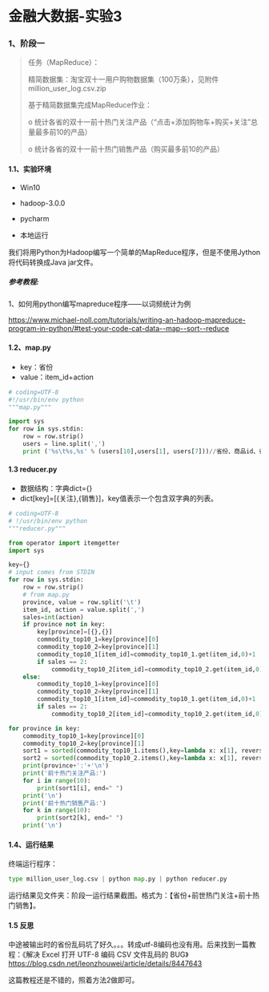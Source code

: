 # 金融大数据-实验3

### 1、阶段一

> 任务（MapReduce）：
>
> 精简数据集：淘宝双十一用户购物数据集（100万条），见附件 million_user_log.csv.zip
>
> 基于精简数据集完成MapReduce作业：
>
> o   统计各省的双十一前十热门关注产品（“点击+添加购物车+购买+关注”总量最多前10的产品）
>
> o   统计各省的双十一前十热门销售产品（购买最多前10的产品）

#### 1.1、实验环境

- Win10

- hadoop-3.0.0

- pycharm

- 本地运行

我们将用Python为Hadoop编写一个简单的MapReduce程序，但是不使用Jython将代码转换成Java jar文件。

##### 参考教程:

1、如何用python编写mapreduce程序——以词频统计为例

https://www.michael-noll.com/tutorials/writing-an-hadoop-mapreduce-program-in-python/#test-your-code-cat-data--map--sort--reduce

#### 1.2、map.py

- key：省份
- value：item_id+action

```python
# coding=UTF-8
#!/usr/bin/env python
"""map.py"""

import sys
for row in sys.stdin:
    row = row.strip()
    users = line.split(',')
    print ('%s\t%s,%s' % (users[10],users[1], users[7]))//省份、商品id、行动action
```

#### 1.3 reducer.py

- 数据结构：字典dict={}
- dict[key]=[{关注},{销售}]，key值表示一个包含双字典的列表。

```python
# coding=UTF-8
# !/usr/bin/env python
"""reducer.py"""

from operator import itemgetter
import sys

key={}
# input comes from STDIN
for row in sys.stdin:
    row = row.strip()
    # from map.py
    province, value = row.split('\t')
    item_id, action = value.split(',')
    sales=int(action)
    if province not in key:
        key[province]=[{},{}]
        commodity_top10_1=key[province][0]
        commodity_top10_2=key[province][1]
        commodity_top10_1[item_id]=commodity_top10_1.get(item_id,0)+1
        if sales == 2:
            commodity_top10_2[item_id]=commodity_top10_2.get(item_id,0)+1
    else:
        commodity_top10_1=key[province][0]
        commodity_top10_2=key[province][1]
        commodity_top10_1[item_id]=commodity_top10_1.get(item_id,0)+1
        if sales == 2:
            commodity_top10_2[item_id]=commodity_top10_2.get(item_id,0)+1

for province in key:
    commodity_top10_1=key[province][0]
    commodity_top10_2=key[province][1]
    sort1 = sorted(commodity_top10_1.items(),key=lambda x: x[1], reverse=True)
    sort2 = sorted(commodity_top10_2.items(),key=lambda x: x[1], reverse=True)
    print(province+':'+'\n')
    print('前十热门关注产品:')
    for i in range(10):
        print(sort1[i], end=" ")
    print('\n')
    print('前十热门销售产品:')
    for k in range(10):
        print(sort2[k], end=" ")
    print('\n')
```

#### 1.4、运行结果

终端运行程序：

```python
type million_user_log.csv | python map.py | python reducer.py
```

运行结果见文件夹：阶段一运行结果截图。格式为：【省份+前世热门关注+前十热门销售】。

#### 1.5 反思

中途被输出时的省份乱码坑了好久。。。转成utf-8编码也没有用。后来找到一篇教程：《解决 Excel 打开 UTF-8 编码 CSV 文件乱码的 BUG》https://blog.csdn.net/leonzhouwei/article/details/8447643

这篇教程还是不错的，照着方法2做即可。